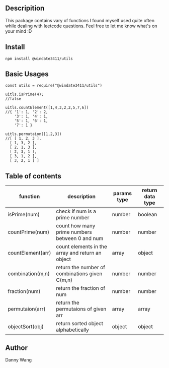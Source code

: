 ## Descripition
This package contains vary of functions I found myself used quite often while dealing with leetcode questions.
Feel free to let me know what's on your mind :D

## Install

```
npm install @windate3411/utils
```

## Basic Usages

```
const utils = require("@windate3411/utils")

uitls.isPrime(4);
//false

uitls.countElement([1,4,3,2,2,5,7,6])
//{ '1': 1, '2': 2,
    '3': 1, '4': 1, 
    '5': 1, '6': 1, 
    '7': 1 }

uitls.permutaion([1,2,3])
//[ [ 1, 2, 3 ],
  [ 1, 3, 2 ],
  [ 2, 1, 3 ],
  [ 2, 3, 1 ],
  [ 3, 1, 2 ],
  [ 3, 2, 1 ] ]
```

## Table of contents

| function          | description                                      | params type | return data type |
|-------------------|--------------------------------------------------|-------------|------------------|
| isPrime(num)      | check if num is a prime number                   | number      | boolean          |
| countPrime(num)   | count how many prime numbers between 0 and num   | number      | number           |
| countElement(arr) | count elements in the array and return an object | array       | object           |
| combination(m,n)  | return the number of combinations given C(m,n)   | number      | number           |
| fraction(num)     | return the fraction of num                       | number      | number           |
| permutaion(arr)   | return the permutaions of given arr              | array       | array            |
| objectSort(obj)   | return sorted object alphabetically              | object      | object           |


## Author
Danny Wang